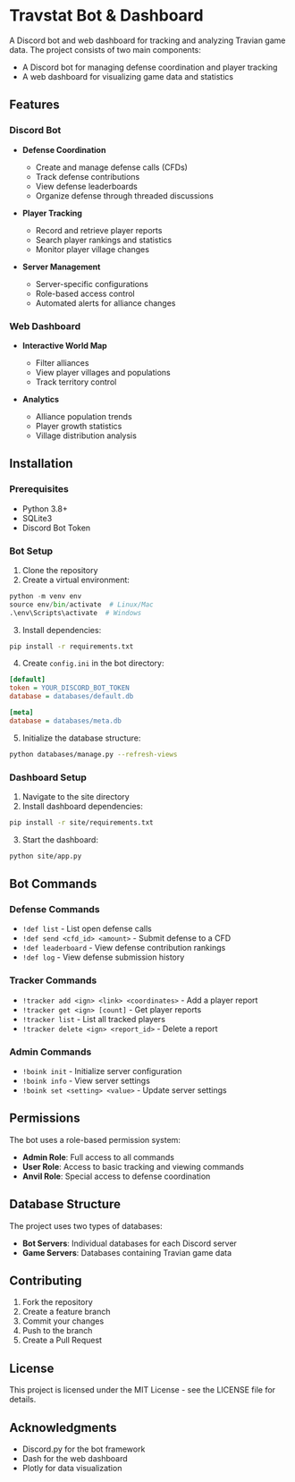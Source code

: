 # Travstat Bot & Dashboard

A Discord bot and web dashboard for tracking and analyzing Travian game data. The project consists of two main components:
- A Discord bot for managing defense coordination and player tracking
- A web dashboard for visualizing game data and statistics

## Features

### Discord Bot
- **Defense Coordination**
  - Create and manage defense calls (CFDs)
  - Track defense contributions
  - View defense leaderboards
  - Organize defense through threaded discussions

- **Player Tracking**
  - Record and retrieve player reports
  - Search player rankings and statistics
  - Monitor player village changes

- **Server Management**
  - Server-specific configurations
  - Role-based access control
  - Automated alerts for alliance changes

### Web Dashboard
- **Interactive World Map**
  - Filter alliances
  - View player villages and populations
  - Track territory control

- **Analytics**
  - Alliance population trends
  - Player growth statistics
  - Village distribution analysis

## Installation

### Prerequisites
- Python 3.8+
- SQLite3
- Discord Bot Token

### Bot Setup
1. Clone the repository
2. Create a virtual environment:
```python
python -m venv env
source env/bin/activate  # Linux/Mac
.\env\Scripts\activate  # Windows
```

3. Install dependencies:
```bash
pip install -r requirements.txt
```

4. Create `config.ini` in the bot directory:
```ini
[default]
token = YOUR_DISCORD_BOT_TOKEN
database = databases/default.db

[meta]
database = databases/meta.db
```

5. Initialize the database structure:
```bash
python databases/manage.py --refresh-views
```

### Dashboard Setup
1. Navigate to the site directory
2. Install dashboard dependencies:
```bash
pip install -r site/requirements.txt
```

3. Start the dashboard:
```bash
python site/app.py
```

## Bot Commands

### Defense Commands
- `!def list` - List open defense calls
- `!def send <cfd_id> <amount>` - Submit defense to a CFD
- `!def leaderboard` - View defense contribution rankings
- `!def log` - View defense submission history

### Tracker Commands
- `!tracker add <ign> <link> <coordinates>` - Add a player report
- `!tracker get <ign> [count]` - Get player reports
- `!tracker list` - List all tracked players
- `!tracker delete <ign> <report_id>` - Delete a report

### Admin Commands
- `!boink init` - Initialize server configuration
- `!boink info` - View server settings
- `!boink set <setting> <value>` - Update server settings

## Permissions

The bot uses a role-based permission system:
- **Admin Role**: Full access to all commands
- **User Role**: Access to basic tracking and viewing commands
- **Anvil Role**: Special access to defense coordination

## Database Structure

The project uses two types of databases:
- **Bot Servers**: Individual databases for each Discord server
- **Game Servers**: Databases containing Travian game data

## Contributing

1. Fork the repository
2. Create a feature branch
3. Commit your changes
4. Push to the branch
5. Create a Pull Request

## License

This project is licensed under the MIT License - see the LICENSE file for details.

## Acknowledgments

- Discord.py for the bot framework
- Dash for the web dashboard
- Plotly for data visualization


